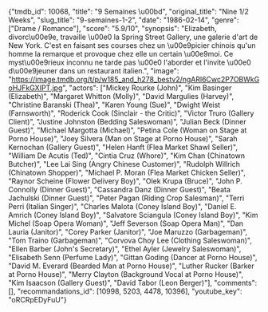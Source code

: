 {"tmdb_id": 10068, "title": "9 Semaines \u00bd", "original_title": "Nine 1/2 Weeks", "slug_title": "9-semaines-1-2", "date": "1986-02-14", "genre": ["Drame / Romance"], "score": "5.9/10", "synopsis": "Elizabeth, divorc\u00e9e, travaille \u00e0 la Spring Street Gallery, une galerie d'art de New York. C'est en faisant ses courses chez un \u00e9picier chinois qu'un homme la remarque et provoque chez elle un certain \u00e9moi. Ce myst\u00e9rieux inconnu ne tarde pas \u00e0 l'aborder et l'invite \u00e0 d\u00e9jeuner dans un restaurant italien.", "image": "https://image.tmdb.org/t/p/w185_and_h278_bestv2/ngARl6Cwc2P7OBWkGoHJFkGXIPT.jpg", "actors": ["Mickey Rourke (John)", "Kim Basinger (Elizabeth)", "Margaret Whitton (Molly)", "David Margulies (Harvey)", "Christine Baranski (Thea)", "Karen Young (Sue)", "Dwight Weist (Farnsworth)", "Roderick Cook (Sinclair - the Critic)", "Victor Truro (Gallery Client)", "Justine Johnston (Bedding Saleswoman)", "Julian Beck (Dinner Guest)", "Michael Margotta (Michael)", "Petina Cole (Woman on Stage at Porno House)", "Joey Silvera (Man on Stage at Porno House)", "Sarah Kernochan (Gallery Guest)", "Helen Hanft (Flea Market Shawl Seller)", "William De Acutis (Ted)", "Cintia Cruz (Whore)", "Kim Chan (Chinatown Butcher)", "Lee Lai Sing (Angry Chinese Customer)", "Rudolph Willrich (Chinatown Shopper)", "Michael P. Moran (Flea Market Chicken Seller)", "Raynor Scheine (Flower Delivery Boy)", "Olek Krupa (Bruce)", "John P. Connolly (Dinner Guest)", "Cassandra Danz (Dinner Guest)", "Beata Jachulski (Dinner Guest)", "Peter Pagan (Riding Crop Salesman)", "Terri Perri (Italian Singer)", "Charles Malota (Coney Island Boy)", "Daniel E. Amrich (Coney Island Boy)", "Salvatore Sciangula (Coney Island Boy)", "Kim Michel (Soap Opera Woman)", "Jeff Severson (Soap Opera Man)", "Dan Lauria (Janitor)", "Corey Parker (Janitor)", "Joe Maruzzo (Garbageman)", "Tom Traino (Garbageman)", "Corvova Choy Lee (Clothing Saleswoman)", "Ellen Barber (John's Secretary)", "Ethel Ayler (Jewelry Saleswoman)", "Elisabeth Senn (Perfume Lady)", "Gittan Goding (Dancer at Porno House)", "David M. Everard (Bearded Man at Porno House)", "Luther Rucker (Barker at Porno House)", "Merry Clayton (Background Vocal at Porno House)", "Kim Isaacson (Gallery Guest)", "David Tabor (Leon Berger)"], "comments": [], "recommandations_id": [10998, 5203, 4478, 10396], "youtube_key": "oRCRpEDyFuU"}